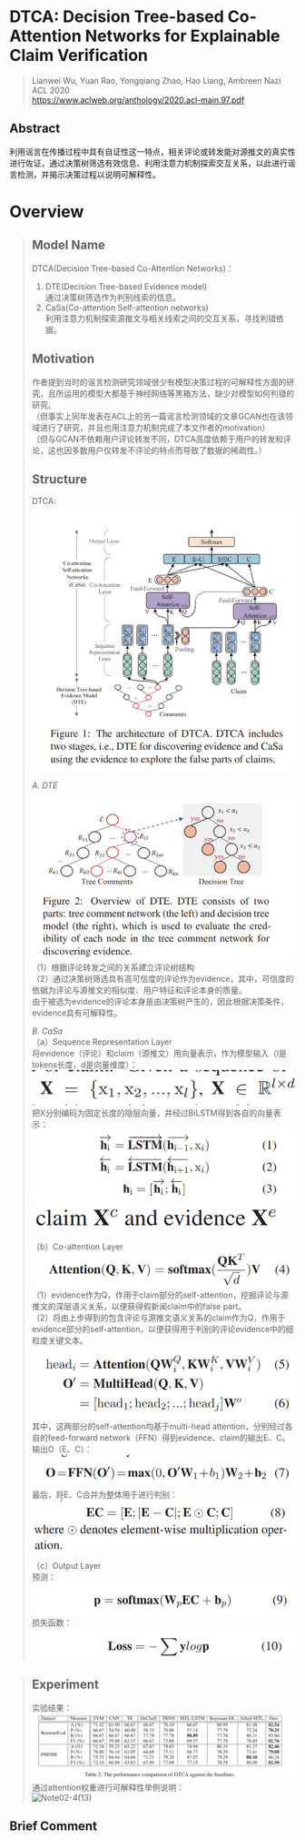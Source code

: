 # DTCA: Decision Tree-based Co-Attention Networks for Explainable Claim Verification

> Lianwei Wu, Yuan Rao, Yongqiang Zhao, Hao Liang, Ambreen Nazi  
> ACL 2020  
> https://www.aclweb.org/anthology/2020.acl-main.97.pdf  

## Abstract
利用谣言在传播过程中具有自证性这一特点，相关评论或转发能对源推文的真实性进行佐证，通过决策树筛选有效信息、利用注意力机制探索交互关系，以此进行谣言检测，并揭示决策过程以说明可解释性。

# Overview
> ## Model Name
> DTCA(Decision Tree-based Co-Attention Networks)：  
> 1. DTE(Decision Tree-based Evidence model)  
>    通过决策树筛选作为判别线索的信息。 
> 2. CaSa(Co-attention Self-attention networks)   
>    利用注意力机制探索源推文与相关线索之间的交互关系，寻找判错依据。  
>    
> ## Motivation
> 作者提到当时的谣言检测研究领域很少有模型决策过程的可解释性方面的研究，且所运用的模型大都基于神经网络等黑箱方法，缺少对模型如何判错的研究。  
> （但事实上同年发表在ACL上的另一篇谣言检测领域的文章GCAN也在该领域进行了研究，并且也用注意力机制完成了本文作者的motivation）  
> （但与GCAN不依赖用户评论转发不同，DTCA高度依赖于用户的转发和评论，这也因多数用户仅转发不评论的特点而导致了数据的稀疏性。）  
> 
> ## Structure
> DTCA:  
> ![Note02-4-1](/Img/Note02-4-1.bmp)   
> 
> _A. DTE_  
> ![Note02-4(2)](/Img/Note02-4-2.bmp)    
> （1）根据评论转发之间的关系建立评论树结构  
> （2）通过决策树筛选具有高可信度的评论作为evidence，其中，可信度的依据为评论与源推文的相似度、用户特征和评论本身的质量。  
> 由于被选为evidence的评论本身是由决策树产生的，因此根据决策条件，evidence具有可解释性。  
> 
> _B. CaSa_  
> （a）Sequence Representation Layer  
> 将evidence（评论）和claim（源推文）用向量表示，作为模型输入（l是tokens长度，d是向量维度）：  
> ![Note02-4(3)](/Img/Note02-4-3.bmp)   
> 把X分别编码为固定长度的隐层向量，并经过BiLSTM得到各自的向量表示：  
> ![Note02-4(4)](/Img/Note02-4-4.bmp)   
> ![Note02-4(5)](/Img/Note02-4-5.bmp)   
> 
> （b）Co-attention Layer  
> ![Note02-4(6)](/Img/Note02-4-6.bmp)   
> （1）evidence作为Q，作用于claim部分的self-attention，挖掘评论与源推文的深层语义关系，以便获得假新闻claim中的false part。  
> （2）将由上步得到的包含评论与源推文语义关系的claim作为Q，作用于evidence部分的self-attention，以便获得用于判别的评论evidence中的细粒度关键文本。  
> ![Note02-4(7)](/Img/Note02-4-7.bmp)     
> 其中，这两部分的self-attention均基于multi-head attention，分别经过各自的feed-forward network（FFN）得到evidence、claim的输出E、C。  
> 输出O（E、C）：  
> ![Note02-4(8)](/Img/Note02-4-8.bmp)   
> 最后，将E、C合并为整体用于进行判别：  
> ![Note02-4(9)](/Img/Note02-4-9.bmp)   
> 
> （c）Output Layer  
> 预测：  
> ![Note02-4(10)](/Img/Note02-4-10.bmp)   
> 损失函数：  
> ![Note02-4(11)](/Img/Note02-4-11.bmp)   
> 

> ## Experiment
> 实验结果：  
> ![Note02-4(12)](/Img/Note02-4-12.bmp)   
> 通过attention权重进行可解释性举例说明：  
> ![Note02-4(13)](/Img/Note02-4-13.bmp)   

## Brief Comment
